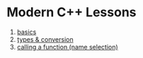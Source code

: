 # Modern C++ Lessons 

1) [basics](01-basics.md)
2) [types & conversion](02-types.md)
3) [calling a function (name selection)](03-calling-functions.md)